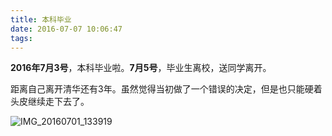 ```yaml
---
title: 本科毕业
date: 2016-07-07 10:06:47
tags:
---
```

**2016年7月3号**，本科毕业啦。**7月5号**，毕业生离校，送同学离开。

距离自己离开清华还有3年。虽然觉得当初做了一个错误的决定，但是也只能硬着头皮继续走下去了。

<!-- more -->

![IMG_20160701_133919](http://o9gmysn8m.bkt.clouddn.com/2016-07-08-IMG_20160701_133919.jpg)





